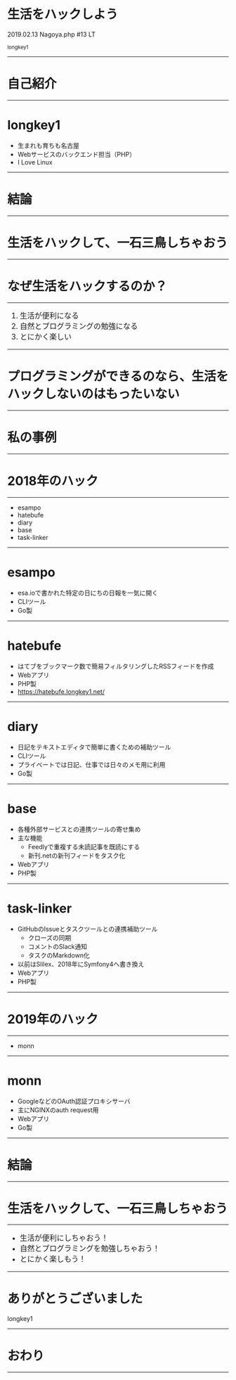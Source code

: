<!-- $theme: default -->

# 生活をハックしよう

2019.02.13 Nagoya.php #13 LT

<small>longkey1</small>

---

# 自己紹介

---

# longkey1
- 生まれも育ちも名古屋
- Webサービスのバックエンド担当（PHP）
- I Love Linux

---

# 結論

---

# 生活をハックして、一石三鳥しちゃおう

---

# なぜ生活をハックするのか？

---

<big>

1. 生活が便利になる
1. 自然とプログラミングの勉強になる
1. とにかく楽しい

</big>

---

# プログラミングができるのなら、生活をハックしないのはもったいない

---

# 私の事例

---

# 2018年のハック

---

- esampo
- hatebufe
- diary
- base
- task-linker

---

# esampo

- esa.ioで書かれた特定の日にちの日報を一気に開く
- CLIツール
- Go製

---

# hatebufe

- はてブをブックマーク数で簡易フィルタリングしたRSSフィードを作成
- Webアプリ
- PHP製
- https://hatebufe.longkey1.net/

---

# diary

- 日記をテキストエディタで簡単に書くための補助ツール
- CLIツール
- プライベートでは日記、仕事では日々のメモ用に利用
- Go製

---

# base

- 各種外部サービスとの連携ツールの寄せ集め
- 主な機能
    - Feedlyで重複する未読記事を既読にする
    - 新刊.netの新刊フィードをタスク化
- Webアプリ
- PHP製

---

# task-linker

- GitHubのIssueとタスクツールとの連携補助ツール
    - クローズの同期
    - コメントのSlack通知
    - タスクのMarkdown化
- 以前はSlilex、2018年にSymfony4へ書き換え
- Webアプリ
- PHP製

---

# 2019年のハック

---

- monn

---

# monn

- GoogleなどのOAuth認証プロキシサーバ
- 主にNGINXのauth request用
- Webアプリ
- Go製

---

# 結論

---

# 生活をハックして、一石三鳥しちゃおう

---

<big>

- 生活が便利にしちゃおう！
- 自然とプログラミングを勉強しちゃおう！
- とにかく楽しもう！

</big>

---

# ありがとうございました

longkey1

---

# おわり

---
